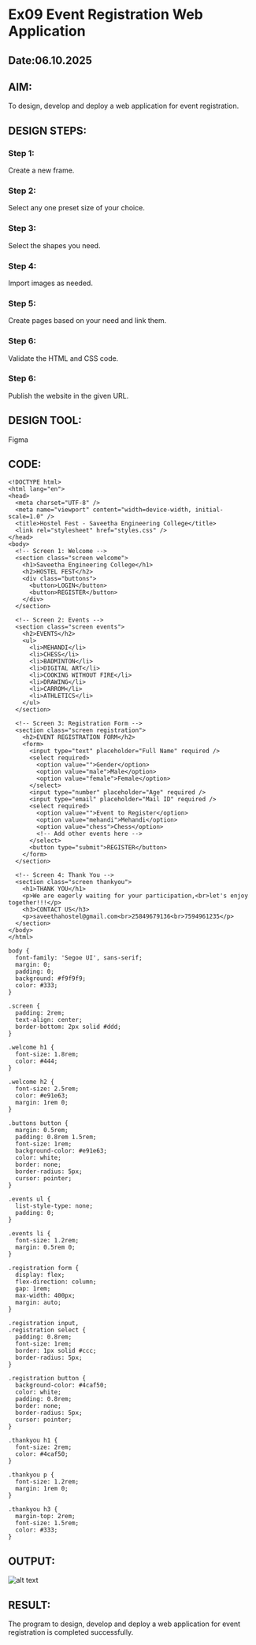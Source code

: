 # Ex09 Event Registration Web Application
## Date:06.10.2025

## AIM:
To design, develop and deploy a web application for event registration.

## DESIGN STEPS:

### Step 1:
Create a new frame.

### Step 2:
Select any one preset size of your choice.

### Step 3:
Select the shapes you need.

### Step 4:
Import images as needed.

### Step 5:
Create pages based on your need and link them.

### Step 6:

Validate the HTML and CSS code.

### Step 6:

Publish the website in the given URL.

## DESIGN TOOL:
Figma

## CODE:
```
<!DOCTYPE html>
<html lang="en">
<head>
  <meta charset="UTF-8" />
  <meta name="viewport" content="width=device-width, initial-scale=1.0" />
  <title>Hostel Fest - Saveetha Engineering College</title>
  <link rel="stylesheet" href="styles.css" />
</head>
<body>
  <!-- Screen 1: Welcome -->
  <section class="screen welcome">
    <h1>Saveetha Engineering College</h1>
    <h2>HOSTEL FEST</h2>
    <div class="buttons">
      <button>LOGIN</button>
      <button>REGISTER</button>
    </div>
  </section>

  <!-- Screen 2: Events -->
  <section class="screen events">
    <h2>EVENTS</h2>
    <ul>
      <li>MEHANDI</li>
      <li>CHESS</li>
      <li>BADMINTON</li>
      <li>DIGITAL ART</li>
      <li>COOKING WITHOUT FIRE</li>
      <li>DRAWING</li>
      <li>CARROM</li>
      <li>ATHLETICS</li>
    </ul>
  </section>

  <!-- Screen 3: Registration Form -->
  <section class="screen registration">
    <h2>EVENT REGISTRATION FORM</h2>
    <form>
      <input type="text" placeholder="Full Name" required />
      <select required>
        <option value="">Gender</option>
        <option value="male">Male</option>
        <option value="female">Female</option>
      </select>
      <input type="number" placeholder="Age" required />
      <input type="email" placeholder="Mail ID" required />
      <select required>
        <option value="">Event to Register</option>
        <option value="mehandi">Mehandi</option>
        <option value="chess">Chess</option>
        <!-- Add other events here -->
      </select>
      <button type="submit">REGISTER</button>
    </form>
  </section>

  <!-- Screen 4: Thank You -->
  <section class="screen thankyou">
    <h1>THANK YOU</h1>
    <p>We are eagerly waiting for your participation,<br>let's enjoy together!!!</p>
    <h3>CONTACT US</h3>
    <p>saveethahostel@gmail.com<br>25849679136<br>7594961235</p>
  </section>
</body>
</html>
```
```
body {
  font-family: 'Segoe UI', sans-serif;
  margin: 0;
  padding: 0;
  background: #f9f9f9;
  color: #333;
}

.screen {
  padding: 2rem;
  text-align: center;
  border-bottom: 2px solid #ddd;
}

.welcome h1 {
  font-size: 1.8rem;
  color: #444;
}

.welcome h2 {
  font-size: 2.5rem;
  color: #e91e63;
  margin: 1rem 0;
}

.buttons button {
  margin: 0.5rem;
  padding: 0.8rem 1.5rem;
  font-size: 1rem;
  background-color: #e91e63;
  color: white;
  border: none;
  border-radius: 5px;
  cursor: pointer;
}

.events ul {
  list-style-type: none;
  padding: 0;
}

.events li {
  font-size: 1.2rem;
  margin: 0.5rem 0;
}

.registration form {
  display: flex;
  flex-direction: column;
  gap: 1rem;
  max-width: 400px;
  margin: auto;
}

.registration input,
.registration select {
  padding: 0.8rem;
  font-size: 1rem;
  border: 1px solid #ccc;
  border-radius: 5px;
}

.registration button {
  background-color: #4caf50;
  color: white;
  padding: 0.8rem;
  border: none;
  border-radius: 5px;
  cursor: pointer;
}

.thankyou h1 {
  font-size: 2rem;
  color: #4caf50;
}

.thankyou p {
  font-size: 1.2rem;
  margin: 1rem 0;
}

.thankyou h3 {
  margin-top: 2rem;
  font-size: 1.5rem;
  color: #333;
}
```
## OUTPUT:
![alt text](<Screenshot 2025-10-06 163033.png>)

## RESULT:
The program to design, develop and deploy a web application for event registration is completed successfully.
